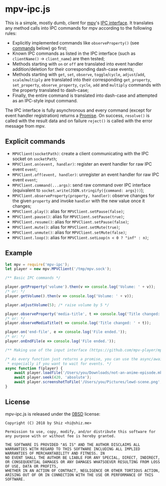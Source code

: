 # mpv-ipc.js

This is a simple, mostly dumb, client for [mpv](https://mpv.io)'s [IPC interface](https://github.com/mpv-player/mpv/blob/master/DOCS/man/ipc.rst).
It translates any method calls into IPC commands for mpv according to the following rules:

* Explicitly implemented commands like `observeProperty()` (see [commands](#explicit-commands) below) go first;
* Known IPC commands as listed in the IPC interface (such as `clientName()` -> `client_name`) are then tested;
* Methods starting with `on` or `off` are translated into event handler addition/deletion for their corresponding dash-case events;
* Methods starting with `get`, `set`, `observe`, `toggle`/`cycle`, `adjust`/`add`, `scale`/`multiply` are translated into
  their corresponding `get_property`, `set_property`, `observe_property`, `cycle`, `add` and `multiply` commands with the property translated to dash-case;
* Finally, the entire command is translated into dash-case and attempted as an IPC-style input command.

The IPC interface is fully asynchronous and every command (except for event handler registration) returns a 
[Promise](https://developer.mozilla.org/en/docs/Web/JavaScript/Reference/Global_Objects/Promise).
On success, `resolve()` is called with the result data and on failure `reject()` is called with the error message from mpv.

## Explicit commands

* `MPVClient(socketPath)`: create a client communicating with the IPC socket on `socketPath`;
* `MPVClient.on(event, handler)`: register an event handler for raw IPC event `event`;
* `MPVClient.off(event, handler)`: unregister an event handler for raw IPC event `event`;
* `MPVClient.command(...args)`: send raw command over IPC interface (equivalent to `socket.write(JSON.stringify({command: args}))`);
* `MPVClient.observeProperty(property, handler)`: observe changes for the given `property` and invoke `handler` with the new value once it changes;
* `MPVClient.play()`: alias for `MPVClient.setPause(false)`;
* `MPVClient.pause()`: alias for `MPVClient.setPause(true)`;
* `MPVClient.resume()`: alias for `MPVClient.setPause(false)`;
* `MPVClient.mute()`: alias for `MPVClient.setMute(true)`;
* `MPVClient.unmute()`: alias for `MPVClient.setMute(false)`;
* `MPVClient.loop()`: alias for `MPVClient.setLoop(n < 0 ? "inf" : n)`;

## Example

```js
let mpv = require('mpv-ipc');
let player = new mpv.MPVClient('/tmp/mpv.sock');

/** Basic IPC commands */

player.getProperty('volume').then(v => console.log('Volume: ' + v));
/* or: */
player.getVolume().then(v => console.log('Volume: ' + v));

player.adjustVolume(5); /* raise volume by 5 */

player.observeProperty('media-title', t => console.log('Title changed: ' + t));
/* or: */
player.observeMediaTitle(t => console.log('Title changed: ' + t));

player.on('end-file', e => console.log('File ended.'));
/* or: */
player.onEndFile(e => console.log('File ended.'));

/** Making use of the input interface (https://github.com/mpv-player/mpv/blob/master/DOCS/man/input.rst) */

/* As every function just returns a promise, you can use the async/await functionality for cleaner access,
 * especially if you want to wait for events. */
async function f(player) {
    await player.loadfile('/Users/you/Downloads/not-an-anime-episode.mkv');
    await player.seek(420, 'absolute');
    await player.screenshotToFile('/Users/you/Pictures/lewd-scene.png', 'video');
}
```

## License

mpv-ipc.js is released under the [0BSD](https://spdx.org/licenses/0BSD.html) license:

```
Copyright (C) 2018 by Shiz <hi@shiz.me>

Permission to use, copy, modify, and/or distribute this software for any purpose with or without fee is hereby granted.

THE SOFTWARE IS PROVIDED "AS IS" AND THE AUTHOR DISCLAIMS ALL WARRANTIES WITH REGARD TO THIS SOFTWARE INCLUDING ALL IMPLIED WARRANTIES OF MERCHANTABILITY AND FITNESS. IN 
NO EVENT SHALL THE AUTHOR BE LIABLE FOR ANY SPECIAL, DIRECT, INDIRECT, OR CONSEQUENTIAL DAMAGES OR ANY DAMAGES WHATSOEVER RESULTING FROM LOSS OF USE, DATA OR PROFITS, 
WHETHER IN AN ACTION OF CONTRACT, NEGLIGENCE OR OTHER TORTIOUS ACTION, ARISING OUT OF OR IN CONNECTION WITH THE USE OR PERFORMANCE OF THIS SOFTWARE.
```
